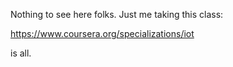 Nothing to see here folks. Just me taking this class:

https://www.coursera.org/specializations/iot

is all.
